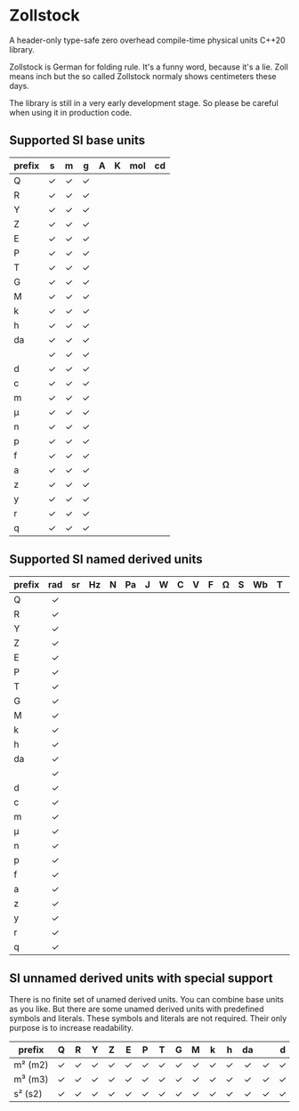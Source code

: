# Zollstock
A header-only type-safe zero overhead compile-time physical units C++20 library.

Zollstock is German for folding rule. It's a funny word, because it's a lie. Zoll means inch but the
so called Zollstock normaly shows centimeters these days.

The library is still in a very early development stage. So please be careful when using it in
production code.

## Supported SI base units

| prefix |    s   |   m   |   g  |    A   |    K   |  mol |    cd   |
|--------|:------:|:-----:|:----:|:------:|:------:|:----:|:-------:|
| Q      |    ✓   |   ✓   |   ✓  |        |        |      |         |
| R      |    ✓   |   ✓   |   ✓  |        |        |      |         |
| Y      |    ✓   |   ✓   |   ✓  |        |        |      |         |
| Z      |    ✓   |   ✓   |   ✓  |        |        |      |         |
| E      |    ✓   |   ✓   |   ✓  |        |        |      |         |
| P      |    ✓   |   ✓   |   ✓  |        |        |      |         |
| T      |    ✓   |   ✓   |   ✓  |        |        |      |         |
| G      |    ✓   |   ✓   |   ✓  |        |        |      |         |
| M      |    ✓   |   ✓   |   ✓  |        |        |      |         |
| k      |    ✓   |   ✓   |   ✓  |        |        |      |         |
| h      |    ✓   |   ✓   |   ✓  |        |        |      |         |
| da     |    ✓   |   ✓   |   ✓  |        |        |      |         |
|        |    ✓   |   ✓   |   ✓  |        |        |      |         |
| d      |    ✓   |   ✓   |   ✓  |        |        |      |         |
| c      |    ✓   |   ✓   |   ✓  |        |        |      |         |
| m      |    ✓   |   ✓   |   ✓  |        |        |      |         |
| μ      |    ✓   |   ✓   |   ✓  |        |        |      |         |
| n      |    ✓   |   ✓   |   ✓  |        |        |      |         |
| p      |    ✓   |   ✓   |   ✓  |        |        |      |         |
| f      |    ✓   |   ✓   |   ✓  |        |        |      |         |
| a      |    ✓   |   ✓   |   ✓  |        |        |      |         |
| z      |    ✓   |   ✓   |   ✓  |        |        |      |         |
| y      |    ✓   |   ✓   |   ✓  |        |        |      |         |
| r      |    ✓   |   ✓   |   ✓  |        |        |      |         |
| q      |    ✓   |   ✓   |   ✓  |        |        |      |         |

## Supported SI named derived units

| prefix | rad | sr | Hz | N | Pa | J | W | C | V | F | Ω | S | Wb | T | H | °C | lm | lx | Bq | Gy | Sv | kat |
|--------|:---:|:--:|:--:|:-:|:--:|:-:|:-:|:-:|:-:|:-:|:-:|:-:|:--:|:-:|:-:|:--:|:--:|:--:|:--:|:--:|:--:|:---:|
| Q      |  ✓  |    |    |   |    |   |   |   |   |   |   |   |    |   |   |    |    |    |    |    |    |     |
| R      |  ✓  |    |    |   |    |   |   |   |   |   |   |   |    |   |   |    |    |    |    |    |    |     |
| Y      |  ✓  |    |    |   |    |   |   |   |   |   |   |   |    |   |   |    |    |    |    |    |    |     |
| Z      |  ✓  |    |    |   |    |   |   |   |   |   |   |   |    |   |   |    |    |    |    |    |    |     |
| E      |  ✓  |    |    |   |    |   |   |   |   |   |   |   |    |   |   |    |    |    |    |    |    |     |
| P      |  ✓  |    |    |   |    |   |   |   |   |   |   |   |    |   |   |    |    |    |    |    |    |     |
| T      |  ✓  |    |    |   |    |   |   |   |   |   |   |   |    |   |   |    |    |    |    |    |    |     |
| G      |  ✓  |    |    |   |    |   |   |   |   |   |   |   |    |   |   |    |    |    |    |    |    |     |
| M      |  ✓  |    |    |   |    |   |   |   |   |   |   |   |    |   |   |    |    |    |    |    |    |     |
| k      |  ✓  |    |    |   |    |   |   |   |   |   |   |   |    |   |   |    |    |    |    |    |    |     |
| h      |  ✓  |    |    |   |    |   |   |   |   |   |   |   |    |   |   |    |    |    |    |    |    |     |
| da     |  ✓  |    |    |   |    |   |   |   |   |   |   |   |    |   |   |    |    |    |    |    |    |     |
|        |  ✓  |    |    |   |    |   |   |   |   |   |   |   |    |   |   |    |    |    |    |    |    |     |
| d      |  ✓  |    |    |   |    |   |   |   |   |   |   |   |    |   |   |    |    |    |    |    |    |     |
| c      |  ✓  |    |    |   |    |   |   |   |   |   |   |   |    |   |   |    |    |    |    |    |    |     |
| m      |  ✓  |    |    |   |    |   |   |   |   |   |   |   |    |   |   |    |    |    |    |    |    |     |
| μ      |  ✓  |    |    |   |    |   |   |   |   |   |   |   |    |   |   |    |    |    |    |    |    |     |
| n      |  ✓  |    |    |   |    |   |   |   |   |   |   |   |    |   |   |    |    |    |    |    |    |     |
| p      |  ✓  |    |    |   |    |   |   |   |   |   |   |   |    |   |   |    |    |    |    |    |    |     |
| f      |  ✓  |    |    |   |    |   |   |   |   |   |   |   |    |   |   |    |    |    |    |    |    |     |
| a      |  ✓  |    |    |   |    |   |   |   |   |   |   |   |    |   |   |    |    |    |    |    |    |     |
| z      |  ✓  |    |    |   |    |   |   |   |   |   |   |   |    |   |   |    |    |    |    |    |    |     |
| y      |  ✓  |    |    |   |    |   |   |   |   |   |   |   |    |   |   |    |    |    |    |    |    |     |
| r      |  ✓  |    |    |   |    |   |   |   |   |   |   |   |    |   |   |    |    |    |    |    |    |     |
| q      |  ✓  |    |    |   |    |   |   |   |   |   |   |   |    |   |   |    |    |    |    |    |    |     |

## SI unnamed derived units with special support

There is no finite set of unamed derived units. You can combine base units as you like. But there
are some unamed derived units with predefined symbols and literals. These symbols and literals
are not required. Their only purpose is to increase readability.

| prefix       | Q | R | Y | Z | E | P | T | G | M | k | h | da |   | d | c | m | μ | n | p | f | a | z | y | r | q |
|--------------|:-:|:-:|:-:|:-:|:-:|:-:|:-:|:-:|:-:|:-:|:-:|:--:|:-:|:-:|:-:|:-:|:-:|:-:|:-:|:-:|:-:|:-:|:-:|:-:|:-:|
| m²&nbsp;(m2) | ✓ | ✓ | ✓ | ✓ | ✓ | ✓ | ✓ | ✓ | ✓ | ✓ | ✓ |  ✓ | ✓ | ✓ | ✓ | ✓ | ✓ | ✓ | ✓ | ✓ | ✓ | ✓ | ✓ | ✓ | ✓ |
| m³&nbsp;(m3) | ✓ | ✓ | ✓ | ✓ | ✓ | ✓ | ✓ | ✓ | ✓ | ✓ | ✓ |  ✓ | ✓ | ✓ | ✓ | ✓ | ✓ | ✓ | ✓ | ✓ | ✓ | ✓ | ✓ | ✓ | ✓ |
| s²&nbsp;(s2) | ✓ | ✓ | ✓ | ✓ | ✓ | ✓ | ✓ | ✓ | ✓ | ✓ | ✓ |  ✓ | ✓ | ✓ | ✓ | ✓ | ✓ | ✓ | ✓ | ✓ | ✓ | ✓ | ✓ | ✓ | ✓ |
